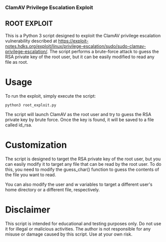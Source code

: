 ### ClamAV Privilege Escalation Exploit

## ROOT EXPLOIT

This is a Python 3 script designed to exploit the ClamAV privilege escalation vulnerability described at https://exploit-notes.hdks.org/exploit/linux/privilege-escalation/sudo/sudo-clamav-privilege-escalation/. The script performs a brute-force attack to guess the RSA private key of the root user, but it can be easily modified to read any file as root.
# Usage

To run the exploit, simply execute the script:

``python3 root_exploit.py``

The script will launch ClamAV as the root user and try to guess the RSA private key by brute force. Once the key is found, it will be saved to a file called id_rsa.
# Customization

The script is designed to target the RSA private key of the root user, but you can easily modify it to target any file that can be read by the root user. To do this, you need to modify the guess_char() function to guess the contents of the file you want to read.

You can also modify the user and w variables to target a different user's home directory or a different file, respectively.

# Disclaimer

This script is intended for educational and testing purposes only. Do not use it for illegal or malicious activities. The author is not responsible for any misuse or damage caused by this script. Use at your own risk.
